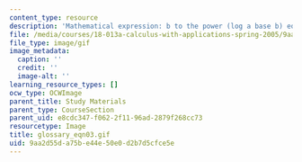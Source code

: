 ```yaml
---
content_type: resource
description: 'Mathematical expression: b to the power (log a base b) equals a.'
file: /media/courses/18-013a-calculus-with-applications-spring-2005/9aa2d55da75be44e50e0d2b7d5cfce5e_glossary_eqn03.gif
file_type: image/gif
image_metadata:
  caption: ''
  credit: ''
  image-alt: ''
learning_resource_types: []
ocw_type: OCWImage
parent_title: Study Materials
parent_type: CourseSection
parent_uid: e8cdc347-f062-2f11-96ad-2879f268cc73
resourcetype: Image
title: glossary_eqn03.gif
uid: 9aa2d55d-a75b-e44e-50e0-d2b7d5cfce5e
---
```

